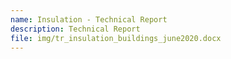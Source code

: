 ```yaml
---
name: Insulation - Technical Report
description: Technical Report
file: img/tr_insulation_buildings_june2020.docx
---
```

